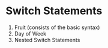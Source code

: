 # Switch Statements
1. Fruit (consists of the basic syntax)
2. Day of Week
3. Nested Switch Statements

